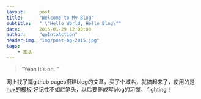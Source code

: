 ```yaml
---
layout:     post
title:      "Welcome to My Blog"
subtitle:   " \"Hello World, Hello Blog\""
date:       2015-01-29 12:00:00
author:     "goIntoAction"
header-img: "img/post-bg-2015.jpg"
tags:
    - 生活
---
```


> “Yeah It's on. ”



网上找了篇github pages搭建blog的文章，买了个域名，就搞起来了，使用的是[hux的模板](http://huangxuan.me/portfolio)
好记性不如烂笔头，以后要养成写blog的习惯。
fighting！
 

 

